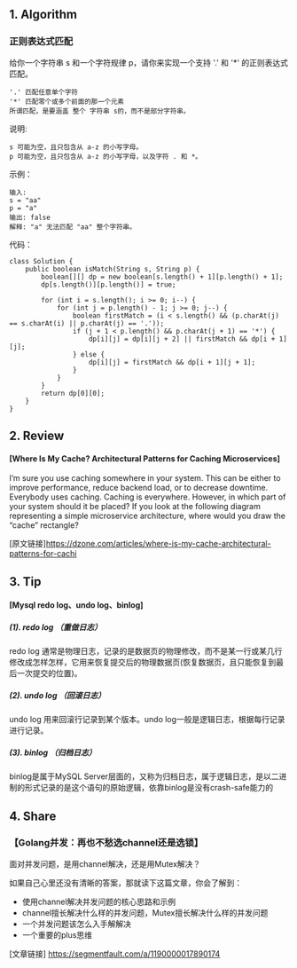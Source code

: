 ##  1. Algorithm 

### 正则表达式匹配

给你一个字符串 s 和一个字符规律 p，请你来实现一个支持 '.' 和 '*' 的正则表达式匹配。


    '.' 匹配任意单个字符
    '*' 匹配零个或多个前面的那一个元素
    所谓匹配，是要涵盖 整个 字符串 s的，而不是部分字符串。

说明:

    s 可能为空，且只包含从 a-z 的小写字母。
    p 可能为空，且只包含从 a-z 的小写字母，以及字符 . 和 *。

示例：

    输入:
    s = "aa"
    p = "a"
    输出: false
    解释: "a" 无法匹配 "aa" 整个字符串。

代码：
```
class Solution {
    public boolean isMatch(String s, String p) {
        boolean[][] dp = new boolean[s.length() + 1][p.length() + 1];
        dp[s.length()][p.length()] = true;

        for (int i = s.length(); i >= 0; i--) {
            for (int j = p.length() - 1; j >= 0; j--) {
                boolean firstMatch = (i < s.length() && (p.charAt(j) == s.charAt(i) || p.charAt(j) == '.'));
                if (j + 1 < p.length() && p.charAt(j + 1) == '*') {
                    dp[i][j] = dp[i][j + 2] || firstMatch && dp[i + 1][j];
                } else {
                    dp[i][j] = firstMatch && dp[i + 1][j + 1];
                }
            }
        }
        return dp[0][0];
    }
}
```

## 2. Review
#### [Where Is My Cache? Architectural Patterns for Caching Microservices]
   I’m sure you use caching somewhere in your system. This can be either to improve performance, reduce backend load, or to decrease downtime. Everybody uses caching. Caching is everywhere. However, in which part of your system should it be placed? If you look at the following diagram representing a simple microservice architecture, where would you draw the “cache” rectangle?
   
   [原文链接]https://dzone.com/articles/where-is-my-cache-architectural-patterns-for-cachi
   
## 3. Tip

#### [Mysql redo log、undo log、binlog]

##### (1). redo log （重做日志）

redo log 通常是物理日志，记录的是数据页的物理修改，而不是某一行或某几行修改成怎样怎样，它用来恢复提交后的物理数据页(恢复数据页，且只能恢复到最后一次提交的位置)。
     
##### (2). undo log （回滚日志）
undo log 用来回滚行记录到某个版本。undo log一般是逻辑日志，根据每行记录进行记录。

##### (3). binlog （归档日志）
binlog是属于MySQL Server层面的，又称为归档日志，属于逻辑日志，是以二进制的形式记录的是这个语句的原始逻辑，依靠binlog是没有crash-safe能力的

         
## 4. Share

### 【Golang并发：再也不愁选channel还是选锁】
   
   面对并发问题，是用channel解决，还是用Mutex解决？
   
   如果自己心里还没有清晰的答案，那就读下这篇文章，你会了解到：
   
   * 使用channel解决并发问题的核心思路和示例
   * channel擅长解决什么样的并发问题，Mutex擅长解决什么样的并发问题
   * 一个并发问题该怎么入手解解决
   * 一个重要的plus思维
   
  [文章链接] https://segmentfault.com/a/1190000017890174

    


